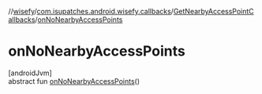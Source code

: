 //[wisefy](../../../index.md)/[com.isupatches.android.wisefy.callbacks](../index.md)/[GetNearbyAccessPointCallbacks](index.md)/[onNoNearbyAccessPoints](on-no-nearby-access-points.md)

# onNoNearbyAccessPoints

[androidJvm]\
abstract fun [onNoNearbyAccessPoints](on-no-nearby-access-points.md)()
